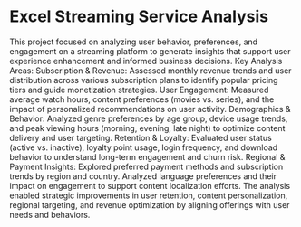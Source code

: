 # Excel Streaming Service Analysis
This project focused on analyzing user behavior, preferences, and engagement on a streaming platform to generate insights that support user experience enhancement and informed business decisions.  Key Analysis Areas:  Subscription & Revenue: Assessed monthly revenue trends and user distribution across various subscription plans to identify popular pricing tiers and guide monetization strategies.  User Engagement: Measured average watch hours, content preferences (movies vs. series), and the impact of personalized recommendations on user activity.  Demographics & Behavior: Analyzed genre preferences by age group, device usage trends, and peak viewing hours (morning, evening, late night) to optimize content delivery and user targeting.  Retention & Loyalty: Evaluated user status (active vs. inactive), loyalty point usage, login frequency, and download behavior to understand long-term engagement and churn risk.  Regional & Payment Insights: Explored preferred payment methods and subscription trends by region and country. Analyzed language preferences and their impact on engagement to support content localization efforts.  The analysis enabled strategic improvements in user retention, content personalization, regional targeting, and revenue optimization by aligning offerings with user needs and behaviors.
